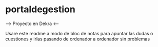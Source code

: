 # portaldegestion


--> Proyecto en Dekra <--

Usare este readme a modo de bloc de notas para apuntar las dudas o cuestiones y irlas pasando de ordenador a ordenador sin problemas
